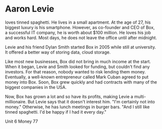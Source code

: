 # Aaron Levie

loves tinned spaghetti. He lives in a small apartment. At the age of 27, his biggest luxury is his smartphone. However, as co-founder and CEO of Box, a successful IT company, he is worth about $100 million. He loves his job and works hard. Most days, he does not leave the office until after midnight.

Levie and his friend Dylan Smith started Box in 2005 while still at university. It offered a better way of storing data, cloud storage.

Like most new businesses, Box did not bring in much income at the start. When it began, Levie and Smith looked for funding, but couldn't find any investors. For that reason, nobody wanted to risk lending them money. Eventually, a well-known entrepreneur called Mark Cuban agreed to put money into Box. Soon, Box grew quickly and had contracts with many of the biggest companies in the USA.

Now, Box has grown a lot and so have its profits, making Levie a multi-millionaire. But Levie says that it doesn't interest him. "I'm certainly not into money." Otherwise, he has lunch meetings in burger bars. "And I still like tinned spaghetti. I'd be happy if I had it every day."

Unit 6 Money 77